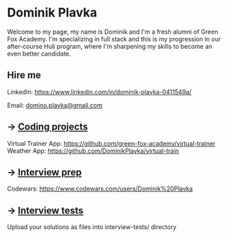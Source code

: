 # Dominik Plavka

Welcome to my page, my name is Dominik and I'm a fresh alumni of Green Fox Academy. I'm specializing in full stack and this is my progression in our after-course Huli program, where I'm sharpening my skills to become an even better candidate.

## Hire me
LinkedIn: https://www.linkedin.com/in/dominik-plavka-0411549a/

Email: domino.plavka@gmail.com

## &rarr; [Coding projects](https://github.com/green-fox-academy/definitions/tree/master/project-phase/huli/coding-projects)
Virtual Trainer App: https://github.com/green-fox-academy/virtual-trainer
Weather App: https://github.com/DominikPlavka/virtual-train

## &rarr; [Interview prep](https://github.com/green-fox-academy/teaching-materials/tree/master/interview)

Codewars: https://www.codewars.com/users/Dominik%20Plavka

## &rarr; [Interview tests](https://github.com/green-fox-academy/teaching-materials/tree/master/project-phase/tech-interview-tests)
Upload your solutions as files into interview-tests/ directory


